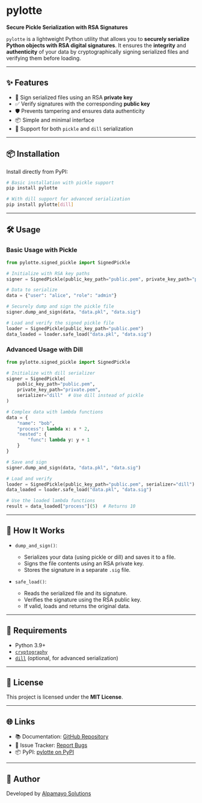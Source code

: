 # pylotte

**Secure Pickle Serialization with RSA Signatures**

`pylotte` is a lightweight Python utility that allows you to **securely serialize Python objects with RSA digital signatures**. It ensures the **integrity** and **authenticity** of your data by cryptographically signing serialized files and verifying them before loading.

---

## ✨ Features

- 🔐 Sign serialized files using an RSA **private key**
- ✅ Verify signatures with the corresponding **public key**
- 🛡️ Prevents tampering and ensures data authenticity
- 📦 Simple and minimal interface
- 🔄 Support for both `pickle` and `dill` serialization

---

## 📦 Installation

Install directly from PyPI:

```bash
# Basic installation with pickle support
pip install pylotte

# With dill support for advanced serialization
pip install pylotte[dill]
```

---

## 🛠 Usage

### Basic Usage with Pickle

```python
from pylotte.signed_pickle import SignedPickle

# Initialize with RSA key paths
signer = SignedPickle(public_key_path="public.pem", private_key_path="private.pem")

# Data to serialize
data = {"user": "alice", "role": "admin"}

# Securely dump and sign the pickle file
signer.dump_and_sign(data, "data.pkl", "data.sig")

# Load and verify the signed pickle file
loader = SignedPickle(public_key_path="public.pem")
data_loaded = loader.safe_load("data.pkl", "data.sig")
```

### Advanced Usage with Dill

```python
from pylotte.signed_pickle import SignedPickle

# Initialize with dill serializer
signer = SignedPickle(
    public_key_path="public.pem",
    private_key_path="private.pem",
    serializer="dill"  # Use dill instead of pickle
)

# Complex data with lambda functions
data = {
    "name": "bob",
    "process": lambda x: x * 2,
    "nested": {
        "func": lambda y: y + 1
    }
}

# Save and sign
signer.dump_and_sign(data, "data.pkl", "data.sig")

# Load and verify
loader = SignedPickle(public_key_path="public.pem", serializer="dill")
data_loaded = loader.safe_load("data.pkl", "data.sig")

# Use the loaded lambda functions
result = data_loaded["process"](5)  # Returns 10
```

---

## 🔐 How It Works

- `dump_and_sign()`:

  - Serializes your data (using pickle or dill) and saves it to a file.
  - Signs the file contents using an RSA private key.
  - Stores the signature in a separate `.sig` file.

- `safe_load()`:
  - Reads the serialized file and its signature.
  - Verifies the signature using the RSA public key.
  - If valid, loads and returns the original data.

---

## 🔧 Requirements

- Python 3.9+
- [`cryptography`](https://pypi.org/project/cryptography/)
- [`dill`](https://pypi.org/project/dill/) (optional, for advanced serialization)

---

## 📄 License

This project is licensed under the **MIT License**.

---

## 🌐 Links

- 📚 Documentation: [GitHub Repository](https://github.com/alpamayo-solutions/pylotte)
- 🐛 Issue Tracker: [Report Bugs](https://github.com/alpamayo-solutions/pylotte/issues)
- 📦 PyPI: [pylotte on PyPI](https://pypi.org/project/pylotte)

---

## 👤 Author

Developed by [Alpamayo Solutions](mailto:info@alpamayo-solutions.com)
